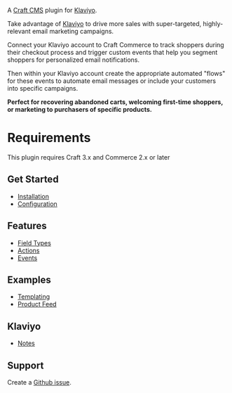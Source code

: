 A [Craft CMS](https://craftcms.com/) plugin for [Klaviyo](https://www.klaviyo.com).

Take advantage of [Klaviyo](https://www.klaviyo.com) to drive more sales with super-targeted, highly-relevant email marketing campaigns.

Connect your Klaviyo account to Craft Commerce to track shoppers during their checkout process and trigger custom events that help you segment shoppers for personalized email notifications.

Then within your Klaviyo account create the appropriate automated "flows" for these events to automate email messages or include your customers into specific campaigns.

__Perfect for recovering abandoned carts, welcoming first-time shoppers, or marketing to purchasers of specific products.__

# Requirements

This plugin requires Craft 3.x and Commerce 2.x or later

## Get Started

- [Installation](Installation.md)
- [Configuration](Configuration.md)

## Features

- [Field Types](FieldTypes.md)
- [Actions](Actions.md)
- [Events](Events.md)

## Examples

- [Templating](Templating.md)
- [Product Feed](Feed.md)

## Klaviyo

- [Notes](KlaviyoNotes.md)

## Support

Create a [Github issue](https://github.com/FosterCommerce/klaviyoconnect/issues).

